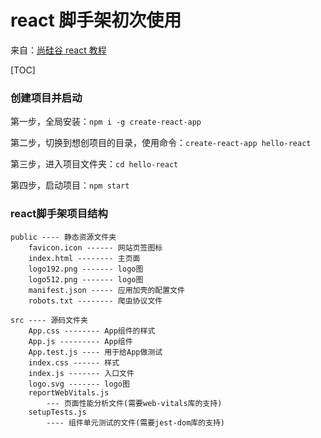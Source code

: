 # react 脚手架初次使用

来自：[尚硅谷 react 教程](https://www.bilibili.com/video/BV1wy4y1D7JT?p=49)

[TOC]

### 创建项目并启动

第一步，全局安装：`npm i -g create-react-app`

第二步，切换到想创项目的目录，使用命令：`create-react-app hello-react`

第三步，进入项目文件夹：`cd hello-react`

第四步，启动项目：`npm start`

### react脚手架项目结构

	public ---- 静态资源文件夹
		favicon.icon ------ 网站页签图标
		index.html -------- 主页面
		logo192.png ------- logo图
		logo512.png ------- logo图
		manifest.json ----- 应用加壳的配置文件
		robots.txt -------- 爬虫协议文件
	
	src ---- 源码文件夹
		App.css -------- App组件的样式
		App.js --------- App组件
		App.test.js ---- 用于给App做测试
		index.css ------ 样式
		index.js ------- 入口文件
		logo.svg ------- logo图
		reportWebVitals.js
			--- 页面性能分析文件(需要web-vitals库的支持)
		setupTests.js
			---- 组件单元测试的文件(需要jest-dom库的支持)
